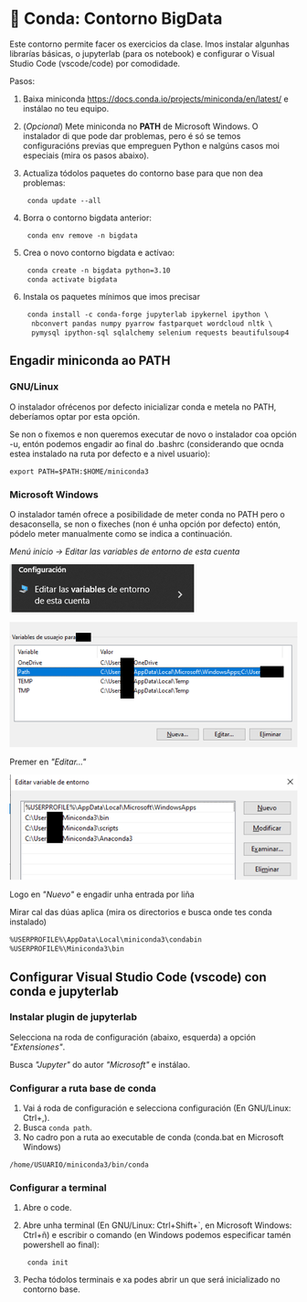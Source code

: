 # 🐍 Conda: Contorno BigData

Este contorno permite facer os exercicios da clase. Imos instalar algunhas librarías básicas, o jupyterlab (para os notebook) e configurar o Visual Studio Code (vscode/code) por comodidade.

Pasos:

1. Baixa miniconda <https://docs.conda.io/projects/miniconda/en/latest/> e instálao no teu equipo.
2. (*Opcional*) Mete miniconda no **PATH** de Microsoft Windows. O instalador di que pode dar problemas, pero é só se temos configuracións previas que empreguen Python e nalgúns casos moi especiais (mira os pasos abaixo).
3. Actualiza tódolos paquetes do contorno base para que non dea problemas:

        conda update --all

4. Borra o contorno bigdata anterior:

        conda env remove -n bigdata

5. Crea o novo contorno bigdata e actívao:

        conda create -n bigdata python=3.10
        conda activate bigdata

6. Instala os paquetes mínimos que imos precisar

        conda install -c conda-forge jupyterlab ipykernel ipython \
         nbconvert pandas numpy pyarrow fastparquet wordcloud nltk \
         pymysql ipython-sql sqlalchemy selenium requests beautifulsoup4


## Engadir miniconda ao PATH

### GNU/Linux 

O instalador ofrécenos por defecto inicializar conda e metela no PATH, deberíamos optar por esta opción.

Se non o fixemos e non queremos executar de novo o instalador coa opción -u, entón podemos engadir ao final do .bashrc (considerando que ocnda estea instalado na ruta por defecto e a nivel usuario):

~~~~
export PATH=$PATH:$HOME/miniconda3
~~~~

### Microsoft Windows

O instalador tamén ofrece a posibilidade de meter conda no PATH pero o desaconsella, se non o fixeches (non é unha opción por defecto) entón, pódelo meter manualmente como se indica a continuación.

*Menú inicio -> Editar las variables de entorno de esta cuenta*

![Opción do menú inicio](images/conda-0/0-vars-contorna.png "Editar las variables de entorno de esta cuenta")

![Variables](images/conda-0/1-path.png "Variable PATH usaurio ou sistema")

Premer en *"Editar..."*

![Editando variables](images/conda-0/2-path.png "Editando variable")

Logo en *"Nuevo"* e engadir unha entrada por liña

Mirar cal das dúas aplica (mira os directorios e busca onde tes conda instalado)
~~~~
%USERPROFILE%\AppData\Local\miniconda3\condabin
%USERPROFILE%\Miniconda3\bin
~~~~

## Configurar Visual Studio Code (vscode) con conda e jupyterlab

### Instalar plugin de jupyterlab

Selecciona na roda de configuración (abaixo, esquerda) a opción *"Extensiones"*.

Busca *"Jupyter"* do autor *"Microsoft"* e instálao.

### Configurar a ruta base de conda

1. Vai á roda de configuración e selecciona configuración (En GNU/Linux: Ctrl+,).
2. Busca `conda path`.
3. No cadro pon a ruta ao executable de conda (conda.bat en Microsoft Windows)

~~~~
/home/USUARIO/miniconda3/bin/conda
~~~~

### Configurar a terminal


1. Abre o code.
2. Abre unha terminal (En GNU/Linux: Ctrl+Shift+`, en Microsoft Windows: Ctrl+ñ) e escribir o comando (en Windows podemos especificar tamén powershell ao final):

        conda init


3. Pecha tódolos terminais e xa podes abrir un que será inicializado no contorno base.
